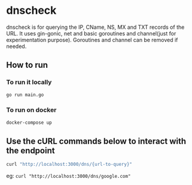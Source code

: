 # dnscheck

 dnscheck is for querying the IP, CName, NS, MX and TXT records of the URL.
 It uses gin-gonic, net and basic goroutines and channel(just for experimentation purpose). Goroutines and channel can be removed if needed.

## How to run

### To run it locally

```sh
go run main.go
```

### To run on docker

```sh
docker-compose up
```

## Use the cURL commands below to interact with the endpoint

```sh
curl "http://localhost:3000/dns/{url-to-query}"
```

eg: `curl "http://localhost:3000/dns/google.com"`

